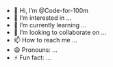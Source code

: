 - 👋 Hi, I’m @Code-for-100m
- 👀 I’m interested in ...
- 🌱 I’m currently learning ...
- 💞️ I’m looking to collaborate on ...
- 📫 How to reach me ...
- 😄 Pronouns: ...
- ⚡ Fun fact: ...

<!---
Code-for-100m/Code-for-100m is a ✨ special ✨ repository because its `README.md` (this file) appears on your GitHub profile.
You can click the Preview link to take a look at your changes.
--->
